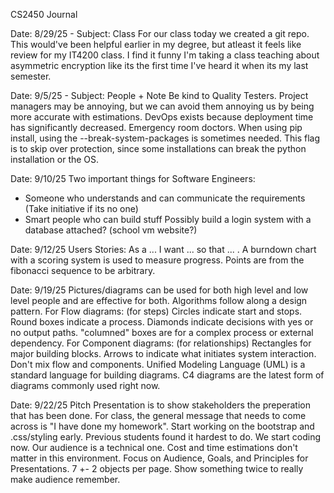 CS2450 Journal

Date: 8/29/25 - Subject: Class
For our class today we created a git repo. This would've been helpful earlier in my degree, but atleast it feels like review for my IT4200 class.
I find it funny I'm taking a class teaching about asymmetric encryption like its the first time I've heard it when its my last semester.

Date: 9/5/25 - Subject: People + Note
Be kind to Quality Testers. 
Project managers may be annoying, but we can avoid them annoying us by being more accurate with estimations.
DevOps exists because deployment time has significantly decreased. Emergency room doctors.
When using pip install, using the --break-system-packages is sometimes needed. This flag is to skip over protection, since some installations can break the python installation or the OS.

Date: 9/10/25
Two important things for Software Engineers:
- Someone who understands and can communicate the requirements (Take initiative if its no one)
- Smart people who can build stuff
Possibly build a login system with a database attached? (school vm website?)

Date: 9/12/25
Users Stories: As a ... I want ... so that ... .
A burndown chart with a scoring system is used to measure progress. Points are from the fibonacci sequence to be arbitrary.

Date: 9/19/25
Pictures/diagrams can be used for both high level and low level people and are effective for both.
Algorithms follow along a design pattern.
For Flow diagrams: (for steps)
    Circles indicate start and stops.
    Round boxes indicate a process.
    Diamonds indicate decisions with yes or no output paths.
    "columned" boxes are for a complex process or external dependency.
For Component diagrams: (for relationships)
    Rectangles for major building blocks.
    Arrows to indicate what initiates system interaction.
Don't mix flow and components.
Unified Modeling Language (UML) is a standard language for building diagrams.
C4 diagrams are the latest form of diagrams commonly used right now.

Date: 9/22/25
Pitch Presentation is to show stakeholders the preperation that has been done.
For class, the general message that needs to come across is "I have done my homework".
Start working on the bootstrap and .css/styling early. Previous students found it hardest to do.
We start coding now.
Our audience is a technical one. Cost and time estimations don't matter in this environment.
Focus on Audience, Goals, and Principles for Presentations.
7 +- 2 objects per page.
Show something twice to really make audience remember.